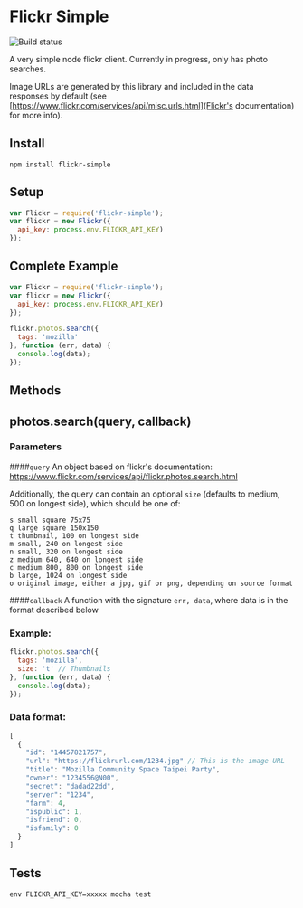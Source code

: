 # Flickr Simple

![Build status](https://travis-ci.org/k88hudson/flickr-simple.svg?branch=master)

A very simple node flickr client. Currently in progress, only has photo searches.

Image URLs are generated by this library and included in the data responses by default (see [https://www.flickr.com/services/api/misc.urls.html](Flickr's documentation) for more info).

## Install

```
npm install flickr-simple
```

## Setup

```js
var Flickr = require('flickr-simple');
var flickr = new Flickr({
  api_key: process.env.FLICKR_API_KEY)
});
```

## Complete Example

```js
var Flickr = require('flickr-simple');
var flickr = new Flickr({
  api_key: process.env.FLICKR_API_KEY)
});

flickr.photos.search({
  tags: 'mozilla'
}, function (err, data) {
  console.log(data);
});
```

## Methods

## photos.search(query, callback)

### Parameters

####`query`
An object based on flickr's documentation: https://www.flickr.com/services/api/flickr.photos.search.html

Additionally, the query can contain an optional `size` (defaults to medium, 500 on longest side), which should be one of:

```
s small square 75x75
q large square 150x150
t thumbnail, 100 on longest side
m small, 240 on longest side
n small, 320 on longest side
z medium 640, 640 on longest side
c medium 800, 800 on longest side
b large, 1024 on longest side
o original image, either a jpg, gif or png, depending on source format
```

####`callback`
A function with the signature `err, data`, where data is in the format described below


### Example:
```js
flickr.photos.search({
  tags: 'mozilla',
  size: 't' // Thumbnails
}, function (err, data) {
  console.log(data);
});
```

### Data format:
```js
[
  {
    "id": "14457821757",
    "url": "https://flickrurl.com/1234.jpg" // This is the image URL
    "title": "Mozilla Community Space Taipei Party",
    "owner": "1234556@N00",
    "secret": "dadad22dd",
    "server": "1234",
    "farm": 4,
    "ispublic": 1,
    "isfriend": 0,
    "isfamily": 0
  }
]
```

## Tests

```
env FLICKR_API_KEY=xxxxx mocha test
```
